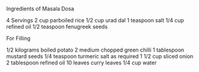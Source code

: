Ingredients of Masala Dosa

4 Servings
2 cup parboiled rice
1/2 cup urad dal
1 teaspoon salt
1/4 cup refined oil
1/2 teaspoon fenugreek seeds

For Filling

1/2 kilograms boiled potato
2 medium chopped green chilli
1 tablespoon mustard seeds
1/4 teaspoon turmeric
salt as required
1 1/2 cup sliced onion
2 tablespoon refined oil
10 leaves curry leaves
1/4 cup water

